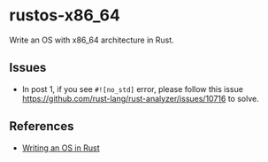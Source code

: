 # rustos-x86_64

Write an OS with x86_64 architecture in Rust.

## Issues

- In post 1, if you see `#![no_std]` error, please follow this issue <https://github.com/rust-lang/rust-analyzer/issues/10716> to solve.

## References

- [Writing an OS in Rust](https://os.phil-opp.com/)